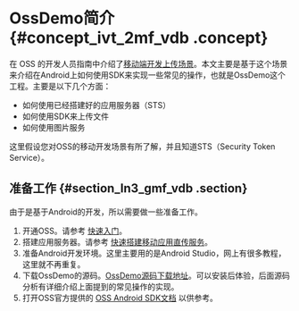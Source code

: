 # OssDemo简介 {#concept_ivt_2mf_vdb .concept}

在 OSS 的开发人员指南中介绍了[移动端开发上传场景](../cn.zh-CN/开发指南/接入OSS/基于OSS的移动开发.md#)。本文主要是基于这个场景来介绍在Android上如何使用SDK来实现一些常见的操作，也就是OssDemo这个工程。主要是以下几个方面：

-   如何使用已经搭建好的应用服务器（STS）
-   如何使用SDK来上传文件
-   如何使用图片服务

这里假设您对OSS的移动开发场景有所了解，并且知道STS（Security Token Service）。

## 准备工作 {#section_ln3_gmf_vdb .section}

由于是基于Android的开发，所以需要做一些准备工作。

1.  开通OSS。请参考 [快速入门](../cn.zh-CN/快速入门/开始使用阿里云OSS.md#)。
2.  搭建应用服务器。请参考 [快速搭建移动应用直传服务](cn.zh-CN/最佳实践/移动应用端直传实践/快速搭建移动应用直传服务.md#)。
3.  准备Android开发环境。这里主要用的是Android Studio，网上有很多教程，这里就不再重复。
4.  下载OssDemo的源码。[OssDemo源码下载地址](https://docs-aliyun.cn-hangzhou.oss.aliyun-inc.com/internal/oss/0.0.4/assets/sdk/OssDemo_2016-01-19.zip)。可以安装后体验，后面源码分析有详细介绍上面提到的常见操作的实现。
5.  打开OSS官方提供的 [OSS Android SDK文档](https://help.aliyun.com/document_detail/32043.html) 以供参考。


